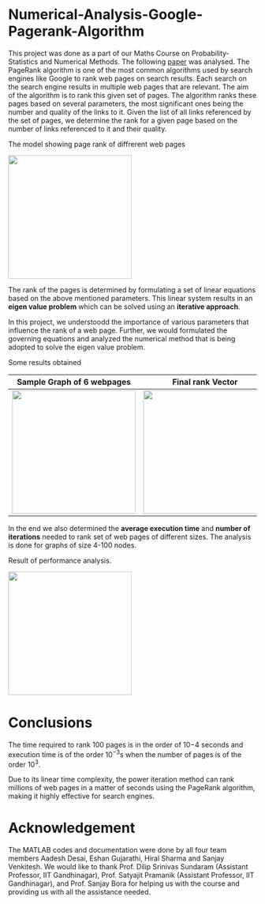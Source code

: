 # Numerical-Analysis-Google-Pagerank-Algorithm

This project was done as a part of our Maths Course on Probability-Statistics and Numerical Methods. The following [paper](https://en.wikipedia.org/wiki/PageRank) was analysed.
The PageRank algorithm is one of the most common algorithms used by search engines like Google to rank web pages on search results. Each search on the search engine results in multiple web pages that are relevant. The aim of the algorithm is to rank this given set of pages. The algorithm ranks these pages based on several parameters, the most significant ones being the number and quality of the links to it. Given the list of all links referenced by the set of pages, we determine the rank for a given page based on the number of links referenced to it and their quality.

The model showing page rank of diffrerent web pages

<img src=https://user-images.githubusercontent.com/68186100/129362909-2dd229e0-a1da-42de-bd3e-52f60fc7ee69.png width="250" height="250">

The rank of the pages is determined by formulating a set of linear equations based on the above mentioned parameters. This linear system results in an **eigen value problem** which can be solved using an **iterative approach**.

In this project, we understoodd the importance of various parameters that influence the rank of a web page. Further, we would formulated the governing equations and analyzed the numerical method that is being adopted to solve the eigen value problem. 

Some results obtained

Sample Graph of 6 webpages |  Final rank Vector
:-------------------------:|:-------------------------:
<img src=https://user-images.githubusercontent.com/68186100/129362583-a1a0200e-d691-4cb1-a61f-d53f0c4695d2.png width="250" height="250"> |<img src=https://user-images.githubusercontent.com/68186100/129362697-43c16c03-d230-4c81-a92a-c103ad9512eb.png width="250" height="250">



In the end we also determined the **average execution time** and **number of iterations** needed to rank set of web pages of different sizes. The analysis is done for graphs of size 4-100 nodes.

Result of performance analysis.

<img src=https://user-images.githubusercontent.com/68186100/129362229-cb1c1519-3d8f-4522-9b29-61da9a7cb600.png width="250" height="250">

# Conclusions

The time required to rank 100 pages is in the order of 10−4 seconds and execution time is of the order 10<sup>−3</sup>s when the number of pages is of the order 10<sup>3</sup>.

Due to its linear time complexity, the power iteration method can rank millions of web pages in a matter of seconds using the PageRank algorithm, making it highly effective for search engines.



# Acknowledgement

The MATLAB codes and documentation were done by all four team members Aadesh Desai, Eshan Gujarathi, Hiral Sharma and Sanjay Venkitesh. We would like to thank Prof. Dilip Srinivas Sundaram (Assistant Professor, IIT Gandhinagar), Prof. Satyajit Pramanik (Assistant Professor, IIT Gandhinagar), and Prof. Sanjay Bora for helping us with the course and providing us with all the assistance needed.
